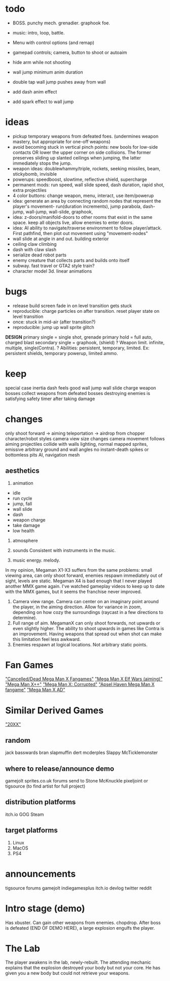 
# todo
- BOSS. punchy mech. grenadier. graphook foe.
- music: intro, loop, battle.
- Menu with control options (and remap)
- gamepad controls; camera, button to shoot or autoaim

- hide arm while not shooting
- wall jump minimum anim duration
- double tap wall jump pushes away from wall
- add dash anim effect
- add spark effect to wall jump


# ideas
- pickup temporary weapons from defeated foes. (undermines weapon mastery, but appropriate for one-off weapons)
- avoid becoming stuck in vertical pinch points: new bools for low-side contacts OR lower the upper corner on side collisions. The former preserves sliding up slanted ceilings when jumping, the latter immediately stops the jump.
- weapon ideas:  doublewhammy/triple, rockets, seeking missiles, beam, stickybomb, invisible
- powerups: speedboost, slowtime, reflective shield, supercharge
- permanent mods: run speed, wall slide speed, dash duration, rapid shot, extra projectiles
- 4 color buttons: change weapon, menu, interact, use item/powerup
- idea: generate an area by connecting random nodes that represent the player's movement- run(duration increments), jump parabola, dash-jump, wall-jump, wall-slide, graphook,
- idea: z-doors/manifold-doors to other rooms that exist in the same space. keep all objects live, allow enemies to enter doors.
- idea: AI ability to navigate/traverse environment to follow player/attack. First pathfind, then plot out movement using "movement-nodes"
- wall slide at angle in and out. building exterior
- ceiling claw climbing
- dash with claw slash
- serialize dead robot parts
- enemy creature that collects parts and builds onto itself
- subway. fast travel or GTA2 style train?
- character model 3d. linear animations

# bugs
- release build screen fade in on level transition gets stuck
- reproducible: charge particles on after transition. reset player state on level transition
- once: stuck in mid-air (after transition?)
- reproducible: jump up wall sprite glitch

**DESIGN**
primary single = single shot, grenade
primary hold = full auto, charged blast
secondary single = graphook, (shield)
? Weapon limit. infinite, multiple, single(Contra).
? Abilities: persistent, temporary, limited. Ex: persistent shields, temporary powerup, limited ammo.

# keep
special case inertia
dash feels good
wall jump
wall slide
charge weapon
bosses
collect weapons from defeated bosses
destroying enemies is satisfying
safety timer after taking damage

# changes
only shoot forward -> aiming
teleportation -> airdrop from chopper
character/robot styles
camera view size changes
camera movement follows aiming
projectiles collide with walls
lighting, normal mapped sprites, emissive
arbitrary ground and wall angles
no instant-death spikes or bottomless pits
AI, navigation mesh

## aesthetics
1. animation
- idle
- run cycle
- jump, fall
- wall slide
- dash
- weapon charge
- take damage
- low health

1. atmosphere

2. sounds
Consistent with instruments in the music.
3. music
energy. melody.


In my opinion, Megaman X1-X3 suffers from the same problems: small viewing area, can only shoot forward, enemies respawn immediately out of sight, levels are static.
Megaman X4 is bad enough that I never played another MMX game again. I've watched gameplay videos to keep up to date with the MMX games, but it seems the franchise never improved.

1. Camera view range.
Camera can center on an imaginary point around the player, in the aiming direction. Allow for variance in zoom, depending on how cozy the surroundings (raycast in a few directions to determine).
2. Full range of aim.
MegamanX can only shoot forwards, not upwards or even slightly higher. The ability to shoot upwards in games like Contra is an improvement. Having weapons that spread out when shot can make this limitation feel less awkward.
3. Enemies respawn at logical locations.
Not arbitrary static points.

# Fan Games
["Cancelled/Dead Mega Man X Fangames"](https://www.youtube.com/watch?v=PB8pMBSK8AU)
["Mega Man X Elf Wars (aiming)"](https://youtu.be/xGahhqoooT0?t=109)
["Mega Man X++"](https://www.youtube.com/watch?v=twI3res-obs)
["Mega Man X: Corrupted"](http://www.megamanxcorrupted.com/)
["Apsel Haven Mega Man X fangame"](https://www.youtube.com/watch?v=CwW_cziXs4U)
["Mega Man X AD"](https://reploidsoft.blogspot.com/)
# Similar Derived Games
["20XX"](https://store.steampowered.com/app/322110/20XX/)


## random
jack basswards
bran slapmuffin
dert mcderples
Slappy McTicklemonster


## where to release/announce demo
gamejolt
sprites.co.uk forums
send to Stone McKnuckle
pixeljoint or tigsource (to find artist for full project)
## distribution platforms
itch.io
GOG
Steam
## target platforms
1. Linux
2. MacOS
3. PS4
# announcements
tigsource forums
gamejolt
indiegamesplus
itch.io devlog
twitter
reddit


# Intro stage (demo)
Has xbuster. Can gain other weapons from enemies. chopdrop. After boss is defeated (END OF DEMO HERE), a large explosion engulfs the player.
# The Lab
The player awakens in the lab, newly-rebuilt. The attending mechanic explains that the explosion destroyed your body but not your core. He has given you a new body but could not retrieve your weapons.
